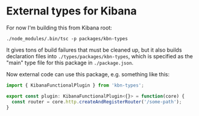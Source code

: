 # External types for Kibana

For now I'm building this from Kibana root:

```
./node_modules/.bin/tsc -p packages/kbn-types
```

It gives tons of build failures that must be cleaned up, but it also builds
declaration files into `./types/packages/kbn-types`, which is specified as
the "main" type file for this package in `./package.json`.

Now external code can use this package, e.g. something like this:

```js
import { KibanaFunctionalPlugin } from 'kbn-types';

export const plugin: KibanaFunctionalPlugin<{}> = function(core) {
  const router = core.http.createAndRegisterRouter('/some-path');
}
```
